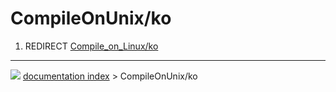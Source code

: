 # CompileOnUnix/ko
1.  REDIRECT [Compile_on_Linux/ko](Compile_on_Linux/ko.md)



---
![](images/Button_right.svg) [documentation index](../README.md) > CompileOnUnix/ko

